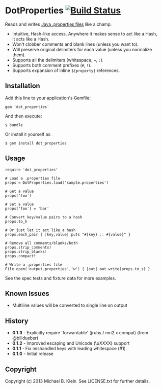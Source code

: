 # DotProperties [![Build Status](https://secure.travis-ci.org/mbklein/dot-properties.png)](http://travis-ci.org/mbklein/dot-properties)

Reads and writes [Java .properties files](http://en.wikipedia.org/wiki/.properties) like a champ.

* Intuitive, Hash-like access. Anywhere it makes sense to act like a Hash, it acts like a Hash.
* Won't clobber comments and blank lines (unless you want to).
* Will preserve original delimiters for each value (unless you normalize them).
* Supports all the delimiters (whitespace, `=`, `:`).
* Supports both comment prefixes (`#`, `!`).
* Supports expansion of inline `${property}` references.

## Installation

Add this line to your application's Gemfile:

    gem 'dot_properties'

And then execute:

    $ bundle

Or install it yourself as:

    $ gem install dot_properties

## Usage

    require 'dot_properties'

    # Load a .properties file
    props = DotProperties.load('sample.properties')

    # Get a value
    props['foo']

    # Set a value
    props['foo'] = 'bar'

    # Convert key/value pairs to a hash
    props.to_h

    # Or just let it act like a hash 
    props.each_pair { |key,value| puts "#{key} :: #{value}" }

    # Remove all comments/blanks/both
    props.strip_comments!
    props.strip_blanks!
    props.compact!

    # Write a .properties file
    File.open('output.properties','w') { |out| out.write(props.to_s) }

See the spec tests and fixture data for more examples.

## Known Issues

* Multiline values will be converted to single line on output

## History

- <b>0.1.3</b> - Explicitly require 'forwardable' (jruby / mri2.x compat) (from @billdueber)
- <b>0.1.2</b> - Improved escaping and Unicode (\uXXXX) support
- <b>0.1.1</b> - Fix mishandled keys with leading whitespace (#1)
- <b>0.1.0</b> - Initial release

## Copyright

Copyright (c) 2013 Michael B. Klein. See LICENSE.txt for further details.
